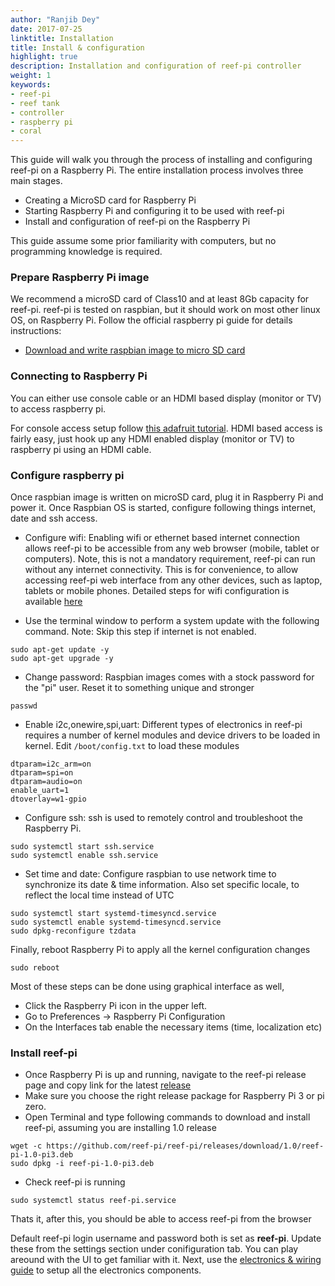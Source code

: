 ```yaml
---
author: "Ranjib Dey"
date: 2017-07-25
linktitle: Installation
title: Install & configuration
highlight: true
description: Installation and configuration of reef-pi controller
weight: 1
keywords:
- reef-pi
- reef tank
- controller
- raspberry pi
- coral
---
```


This guide will walk you through the process of installing and configuring reef-pi on a Raspberry Pi. The entire installation process involves three main stages.

- Creating a MicroSD card for Raspberry Pi
- Starting Raspberry Pi and configuring it to be used with  reef-pi
- Install and configuration of reef-pi on the Raspberry Pi

This guide assume some prior familiarity with computers, but no programming knowledge is required.

### Prepare Raspberry Pi image

We recommend a microSD card of Class10 and at least 8Gb capacity for reef-pi. reef-pi is tested on raspbian, but it should work on most other linux OS, on Raspberry Pi. Follow the official raspberry pi guide for details instructions:
- [Download and write raspbian image to micro SD card](https://www.raspberrypi.org/documentation/installation/installing-images/)

### Connecting to Raspberry Pi

You can either use console cable or an HDMI based display (monitor or TV) to access raspberry pi.

For console access setup follow [this adafruit tutorial](https://learn.adafruit.com/adafruits-raspberry-pi-lesson-5-using-a-console-cable?view=all). HDMI based access is fairly easy, just hook up any HDMI enabled display (monitor or TV) to raspberry pi using an HDMI cable.


### Configure raspberry pi

Once raspbian image is written on microSD card, plug it in Raspberry Pi and power it. Once Raspbian OS is started, configure following things internet, date and ssh access.

- Configure wifi: Enabling wifi or ethernet based internet connection allows reef-pi to be accessible from any web browser (mobile, tablet or computers). Note, this is not a mandatory requirement, reef-pi can run without any internet connectivity. This is for convenience, to allow accessing reef-pi web interface from any other devices, such as laptop, tablets or mobile phones. Detailed steps for wifi configuration is available [here](https://www.raspberrypi.org/documentation/configuration/wireless/)


- Use the terminal window to perform a system update with the following command. Note: Skip this step if internet is not enabled.

```
sudo apt-get update -y
sudo apt-get upgrade -y
```

- Change password: Raspbian images comes with a stock password for the "pi" user. Reset it to something unique and stronger

```
passwd
```
- Enable i2c,onewire,spi,uart: Different types of electronics in reef-pi requires a number of kernel modules and device drivers to be loaded in kernel. Edit `/boot/config.txt` to load these modules

```
dtparam=i2c_arm=on
dtparam=spi=on
dtparam=audio=on
enable_uart=1
dtoverlay=w1-gpio
```

- Configure ssh: ssh is used to remotely control and troubleshoot the Raspberry Pi.

```
sudo systemctl start ssh.service
sudo systemctl enable ssh.service
```
- Set time and date: Configure raspbian to use network time to synchronize its date & time information. Also set specific locale, to reflect the local time instead of UTC

```
sudo systemctl start systemd-timesyncd.service
sudo systemctl enable systemd-timesyncd.service
sudo dpkg-reconfigure tzdata
```

Finally, reboot Raspberry Pi to apply all the kernel configuration changes

```
sudo reboot
```

Most of these steps can  be done using graphical interface as well,

  - Click the Raspberry Pi icon in the upper left.
  - Go to Preferences -> Raspberry Pi Configuration
  - On the Interfaces tab enable the necessary items (time, localization etc)


### Install reef-pi

- Once  Raspberry Pi is up and running,  navigate to the reef-pi release page and copy link for the latest [release](https://github.com/reef-pi/reef-pi/releases)
- Make sure you choose the right release package for Raspberry Pi 3 or pi zero.
- Open Terminal and type following commands to download and  install reef-pi, assuming you are installing 1.0 release

```
wget -c https://github.com/reef-pi/reef-pi/releases/download/1.0/reef-pi-1.0-pi3.deb
sudo dpkg -i reef-pi-1.0-pi3.deb
```

- Check reef-pi is running

```
sudo systemctl status reef-pi.service
```


Thats it, after this, you should be able to access reef-pi from the browser

Default reef-pi login username and password both is set as **reef-pi**. Update these from the settings section under conifiguration tab. You can play areound with the UI to get familiar with it. Next, use the [electronics & wiring guide](/general-guides/electronics) to setup all the electronics components.

